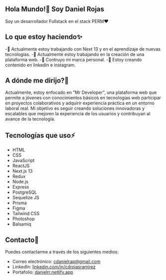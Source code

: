 ## Hola Mundo!👋 Soy Daniel Rojas

Soy un desarrollador Fullstack en el stack PERM♥

## Lo que estoy haciendo✨
-🔭 Actualmente estoy trabajando con Next 13 y en el aprendizaje de nuevas tecnologías.
-🌱 Actualmente estoy trabajando en la creación de una plataforma web.
-👯 Contruyo mi marca personal.
-💬 Estoy creando contenido en linkedin e instagram.

## A dónde me dirijo?🔭
Actualmente, estoy enfocado en "Mr Developer", una plataforma web que permite a jóvenes con conocimientos básicos en tecnologías web participar en proyectos colaborativos y adquirir experiencia práctica en un entorno laboral real. Mi objetivo es seguir creando soluciones innovadoras y escalables que mejoren la experiencia de los usuarios y contribuyan al avance de la tecnología.

## Tecnologías que uso⚡
- HTML
- CSS
- JavaScript
- ReactJS
- Next.js 13
- Redux
- Node.js
- Express
- PostgreSQL
- Sequelize JS
- Prisma
- Figma
- Tailwind CSS
- Photoshop
- Balsamiq

## Contacto💬
Puedes contactarme a través de los siguientes medios:
- Correo electrónico: cdanielrap@gmail.com
- LinkedIn: [linkedin.com/in/cdrojasramirez](https://www.linkedin.com/in/cdrojasramirez)
- Portafolio: [danielrr.netlify.app](https://danielrr.netlify.app)
